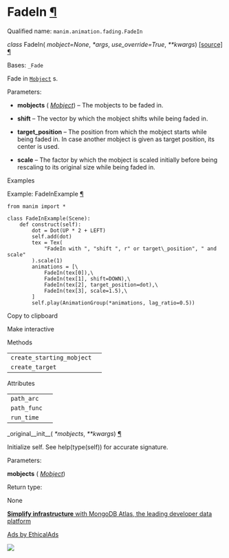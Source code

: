 # FadeIn [¶](https://docs.manim.community/en/stable/reference/manim.animation.fading.FadeIn.html\#fadein "Link to this heading")

Qualified name: `manim.animation.fading.FadeIn`

_class_ FadeIn( _mobject=None_, _\*args_, _use\_override=True_, _\*\*kwargs_) [\[source\]](https://docs.manim.community/en/stable/_modules/manim/animation/fading.html#FadeIn) [¶](https://docs.manim.community/en/stable/reference/manim.animation.fading.FadeIn.html#manim.animation.fading.FadeIn "Link to this definition")

Bases: `_Fade`

Fade in [`Mobject`](https://docs.manim.community/en/stable/reference/manim.mobject.mobject.Mobject.html#manim.mobject.mobject.Mobject "manim.mobject.mobject.Mobject") s.

Parameters:

- **mobjects** ( [_Mobject_](https://docs.manim.community/en/stable/reference/manim.mobject.mobject.Mobject.html#manim.mobject.mobject.Mobject "manim.mobject.mobject.Mobject")) – The mobjects to be faded in.

- **shift** – The vector by which the mobject shifts while being faded in.

- **target\_position** – The position from which the mobject starts while being faded in. In case
another mobject is given as target position, its center is used.

- **scale** – The factor by which the mobject is scaled initially before being rescaling to
its original size while being faded in.


Examples

Example: FadeInExample [¶](https://docs.manim.community/en/stable/reference/manim.animation.fading.FadeIn.html#fadeinexample)

```
from manim import *

class FadeInExample(Scene):
    def construct(self):
        dot = Dot(UP * 2 + LEFT)
        self.add(dot)
        tex = Tex(
            "FadeIn with ", "shift ", r" or target\_position", " and scale"
        ).scale(1)
        animations = [\
            FadeIn(tex[0]),\
            FadeIn(tex[1], shift=DOWN),\
            FadeIn(tex[2], target_position=dot),\
            FadeIn(tex[3], scale=1.5),\
        ]
        self.play(AnimationGroup(*animations, lag_ratio=0.5))

```

Copy to clipboard

Make interactive

Methods

|     |     |
| --- | --- |
| `create_starting_mobject` |  |
| `create_target` |  |

Attributes

|     |     |
| --- | --- |
| `path_arc` |  |
| `path_func` |  |
| `run_time` |  |

\_original\_\_init\_\_( _\*mobjects_, _\*\*kwargs_) [¶](https://docs.manim.community/en/stable/reference/manim.animation.fading.FadeIn.html#manim.animation.fading.FadeIn._original__init__ "Link to this definition")

Initialize self. See help(type(self)) for accurate signature.

Parameters:

**mobjects** ( [_Mobject_](https://docs.manim.community/en/stable/reference/manim.mobject.mobject.Mobject.html#manim.mobject.mobject.Mobject "manim.mobject.mobject.Mobject"))

Return type:

None

[**Simplify infrastructure** with MongoDB Atlas, the leading developer data platform](https://server.ethicalads.io/proxy/click/8268/019600e4-c0bb-7853-aa7b-1249d2764729/)

[Ads by EthicalAds](https://www.ethicalads.io/advertisers/?ref=ea-text)

![](https://server.ethicalads.io/proxy/view/8268/019600e4-c0bb-7853-aa7b-1249d2764729/)